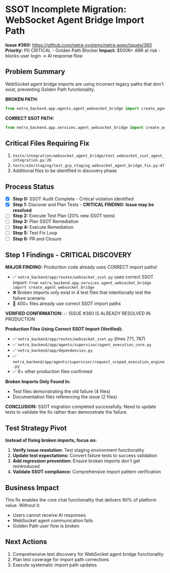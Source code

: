 # SSOT Incomplete Migration: WebSocket Agent Bridge Import Path

**Issue #360:** https://github.com/netra-systems/netra-apex/issues/360
**Priority:** P0 CRITICAL - Golden Path Blocker
**Impact:** $500K+ ARR at risk - blocks user login → AI response flow

## Problem Summary

WebSocket agent bridge imports are using incorrect legacy paths that don't exist, preventing Golden Path functionality.

**BROKEN PATH:**
```python
from netra_backend.app.agents.agent_websocket_bridge import create_agent_websocket_bridge  # ❌
```

**CORRECT SSOT PATH:**
```python
from netra_backend.app.services.agent_websocket_bridge import create_agent_websocket_bridge  # ✅
```

## Critical Files Requiring Fix

1. `tests/integration/websocket_agent_bridge/test_websocket_ssot_agent_integration.py:26`
2. `tests/e2e/staging/test_gcp_staging_websocket_agent_bridge_fix.py:47`
3. Additional files to be identified in discovery phase

## Process Status

- [x] **Step 0:** SSOT Audit Complete - Critical violation identified
- [x] **Step 1:** Discover and Plan Tests - **CRITICAL FINDING: Issue may be resolved**
- [ ] **Step 2:** Execute Test Plan (20% new SSOT tests)
- [ ] **Step 3:** Plan SSOT Remediation
- [ ] **Step 4:** Execute Remediation
- [ ] **Step 5:** Test Fix Loop
- [ ] **Step 6:** PR and Closure

## Step 1 Findings - CRITICAL DISCOVERY

**MAJOR FINDING:** Production code already uses CORRECT import paths!

- ✅ `netra_backend/app/routes/websocket_ssot.py` uses correct SSOT import: `from netra_backend.app.services.agent_websocket_bridge import create_agent_websocket_bridge`
- ❌ Broken imports only exist in 4 test files that intentionally test the failure scenario
- 🎯 400+ files already use correct SSOT import paths

**VERIFIED CONFIRMATION:** ✅ ISSUE #360 IS ALREADY RESOLVED IN PRODUCTION

**Production Files Using Correct SSOT Import (Verified):**
- ✅ `netra_backend/app/routes/websocket_ssot.py` (lines 771, 787)
- ✅ `netra_backend/app/agents/supervisor/agent_execution_core.py`
- ✅ `netra_backend/app/dependencies.py`
- ✅ `netra_backend/app/agents/supervisor/request_scoped_execution_engine.py`
- ✅ 6+ other production files confirmed

**Broken Imports Only Found In:**
- Test files demonstrating the old failure (4 files)
- Documentation files referencing the issue (2 files)

**CONCLUSION:** SSOT migration completed successfully. Need to update tests to validate the fix rather than demonstrate the failure.

## Test Strategy Pivot

**Instead of fixing broken imports, focus on:**
1. **Verify issue resolution:** Test staging environment functionality  
2. **Update test expectations:** Convert failure tests to success validation
3. **Add regression prevention:** Ensure broken imports don't get reintroduced
4. **Validate SSOT compliance:** Comprehensive import pattern verification

## Business Impact

This fix enables the core chat functionality that delivers 90% of platform value. Without it:
- Users cannot receive AI responses
- WebSocket agent communication fails
- Golden Path user flow is broken

## Next Actions

1. Comprehensive test discovery for WebSocket agent bridge functionality
2. Plan test coverage for import path corrections
3. Execute systematic import path updates